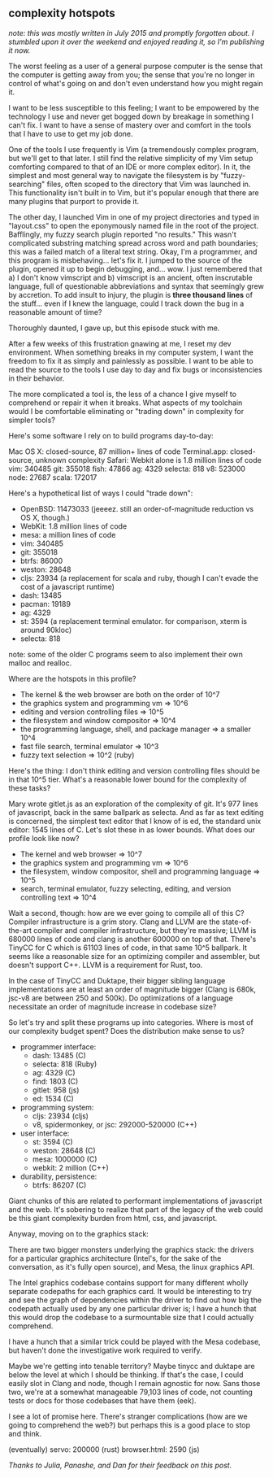 complexity hotspots
---

_note: this was mostly written in July 2015 and promptly forgotten about. I 
stumbled upon it over the weekend and enjoyed reading it, so I'm publishing
it now._

The worst feeling as a user of a general purpose computer is the sense that
the computer is getting away from you; the sense that you're no longer in
control of what's going on and don't even understand how you might regain it.

I want to be less susceptible to this feeling; I want to be empowered by
the technology I use and never get bogged down by breakage in something I can't
fix. I want to have a sense of mastery over and comfort in the tools that I
have to use to get my job done.

One of the tools I use frequently is Vim (a tremendously complex program, but
we'll get to that later. I still find the relative simplicity of my Vim setup
comforting compared to that of an IDE or more complex editor). In it, the
simplest and most general way to navigate the filesystem is by
"fuzzy-searching" files, often scoped to the directory that Vim was launched
in. This functionality isn't built in to Vim, but it's popular enough that
there are many plugins that purport to provide it. 

The other day, I launched Vim in one of my project directories and typed in
"layout.css" to open the eponymously named file in the root of the project.
Bafflingly, my fuzzy search plugin reported "no results." This wasn't
complicated substring matching spread across word and path boundaries; this
was a failed match of a literal text string. Okay, I'm a programmer, and this
program is misbehaving... let's fix it. I jumped to the source of the plugin,
opened it up to begin debugging, and... wow. I just remembered that a) I don't
know vimscript and b) vimscript is an ancient, often inscrutable language,
full of questionable abbreviations and syntax that seemingly grew by
accretion. To add insult to injury, the plugin is **three thousand lines** of
the stuff... even if I knew the language, could I track down the bug in a
reasonable amount of time?

Thoroughly daunted, I gave up, but this episode stuck with me.

After a few weeks of this frustration gnawing at me, I reset my dev
environment. When something breaks in my computer system, I want the freedom
to fix it as simply and painlessly as possible. I want to be able to read the
source to the tools I use day to day and fix bugs or inconsistencies in their
behavior.  

The more complicated a tool is, the less of a chance I give myself to
comprehend or repair it when it breaks.
What aspects of my toolchain would I be comfortable eliminating or "trading
down" in complexity for simpler tools?

Here's some software I rely on to build programs day-to-day:

Mac OS X: closed-source, 87 million+ lines of code
Terminal.app: closed-source, unknown complexity
Safari: Webkit alone is 1.8 million lines of code
vim: 340485
git: 355018
fish: 47866
ag: 4329
selecta: 818
v8: 523000
node: 27687
scala: 172017

Here's a hypothetical list of ways I could "trade down":

- OpenBSD: 11473033 (jeeeez. still an order-of-magnitude reduction vs OS X, though.)
- WebKit: 1.8 million lines of code
- mesa: a million lines of code
- vim: 340485
- git: 355018
- btrfs: 86000 
- weston: 28648
- cljs: 23934 (a replacement for scala and ruby, though I can't evade the cost of a javascript runtime)
- dash: 13485
- pacman: 19189
- ag: 4329
- st: 3594 (a replacement terminal emulator. for comparison, xterm is around 90kloc)
- selecta: 818

note: some of the older C programs seem to also implement their own malloc and realloc.

Where are the hotspots in this profile?

- The kernel & the web browser are both on the order of 10^7
- the graphics system and programming vm => 10^6
- editing and version controlling files => 10^5
- the filesystem and window compositor => 10^4
- the programming language, shell, and package manager => a smaller 10^4
- fast file search, terminal emulator => 10^3
- fuzzy text selection => 10^2 (ruby)

Here's the thing: I don't think editing and version controlling files 
should be in that 10^5 tier. What's a reasonable lower bound for the
complexity of these tasks?

Mary wrote gitlet.js as an exploration of the complexity of git. It's
977 lines of javascript, back in the same ballpark as selecta.  And as
far as text editing is concerned, the simplest text editor that I know of is
ed, the standard unix editor: 1545 lines of C. Let's slot these in as lower
bounds. What does our profile look like now?

- The kernel and web browser => 10^7
- the graphics system and programming vm => 10^6
- the filesystem, window compositor, shell and programming language => 10^5
- search, terminal emulator, fuzzy selecting, editing, and version controlling text => 10^4

Wait a second, though: how are we ever going to compile all of this C?
Compiler infrastructure is a grim story. Clang and LLVM are the
state-of-the-art compiler and compiler infrastructure, but they're massive;
LLVM is 680000 lines of code and clang is another 600000 on top of that.
There's TinyCC for C which is 61103 lines of code, in that same 10^5 ballpark.
It seems like a reasonable size for an optimizing compiler and assembler, but
doesn't support C++. LLVM is a requirement for Rust, too.

In the case of TinyCC and Duktape, their bigger sibling language
implementations are at least an order of magnitude bigger (Clang is 680k,
jsc-v8 are between 250 and 500k). Do optimizations of a language necessitate an
order of magnitude increase in codebase size?

So let's try and split these programs up into categories. Where is most of our
complexity budget spent? Does the distribution make sense to us?

- programmer interface:
  - dash: 13485 (C)
  - selecta: 818 (Ruby)
  - ag: 4329 (C)
  - find: 1803 (C)
  - gitlet: 958 (js)
  - ed: 1534 (C)
- programming system:
  - cljs: 23934 (cljs)
  - v8, spidermonkey, or jsc: 292000-520000 (C++)
- user interface: 
  - st: 3594 (C)
  - weston: 28648 (C)
  - mesa: 1000000 (C)
  - webkit: 2 million (C++)
- durability, persistence:
  - btrfs: 86207 (C)

Giant chunks of this are related to performant implementations of javascript
and the web. It's sobering to realize that part of the legacy of the web
could be this giant complexity burden from html, css, and javascript.

Anyway, moving on to the graphics stack:

There are two bigger monsters underlying the graphics stack: the drivers for
a particular graphics architecture (Intel's, for the sake of the conversation,
as it's fully open source), and Mesa, the linux graphics API.

The Intel graphics codebase contains support for many different wholly separate
codepaths for each graphics card. It would be interesting to try and see the
graph of dependencies within the driver to find out how big the codepath 
actually used by any one particular driver is; I have a hunch that this would
drop the codebase to a surmountable size that I could actually comprehend.

I have a hunch that a similar trick could be played with the Mesa codebase, but
haven't done the investigative work required to verify.

Maybe we're getting into tenable territory?  Maybe tinycc and duktape are below
the level at which I should be thinking. If that's the case, I could easily
slot in Clang and node, though I remain agnostic for now. Sans those two, we're
at a somewhat manageable 79,103 lines of code, not counting tests or docs for
those codebases that have them (eek).

I see a lot of promise here. There's stranger complications (how are we going to
comprehend the web?) but perhaps this is a good place to stop and think.

(eventually)
servo: 200000 (rust)
browser.html: 2590 (js)

_Thanks to Julia, Panashe, and Dan for their feedback on this post._
